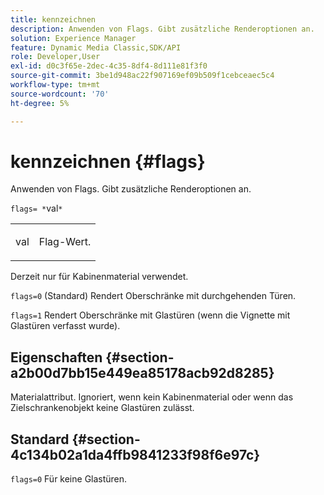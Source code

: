 ```yaml
---
title: kennzeichnen
description: Anwenden von Flags. Gibt zusätzliche Renderoptionen an.
solution: Experience Manager
feature: Dynamic Media Classic,SDK/API
role: Developer,User
exl-id: d0c3f65e-2dec-4c35-8df4-8d111e81f3f0
source-git-commit: 3be1d948ac22f907169ef09b509f1cebceaec5c4
workflow-type: tm+mt
source-wordcount: '70'
ht-degree: 5%

---
```


# kennzeichnen {#flags}

Anwenden von Flags. Gibt zusätzliche Renderoptionen an.

`flags= *`val`*`

<table id="simpletable_00B21BD9E47E4D2FB0042CB507431916"> 
 <tr class="strow"> 
  <td class="stentry"> <p><span class="varname"> val</span> </p> </td> 
  <td class="stentry"> <p>Flag-Wert. </p></td> 
 </tr> 
</table>

Derzeit nur für Kabinenmaterial verwendet.

`flags=0` (Standard) Rendert Oberschränke mit durchgehenden Türen.

`flags=1` Rendert Oberschränke mit Glastüren (wenn die Vignette mit Glastüren verfasst wurde).

## Eigenschaften {#section-a2b00d7bb15e449ea85178acb92d8285}

Materialattribut. Ignoriert, wenn kein Kabinenmaterial oder wenn das Zielschrankenobjekt keine Glastüren zulässt.

## Standard {#section-4c134b02a1da4ffb9841233f98f6e97c}

`flags=0` Für keine Glastüren.
